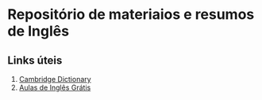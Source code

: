 # Repositório de materiaios e resumos de Inglês

## Links úteis
1. [Cambridge Dictionary](https://dictionary.cambridge.org/pt/)
1. [Aulas de Inglês Grátis](https://aulasdeinglesgratis.net/)